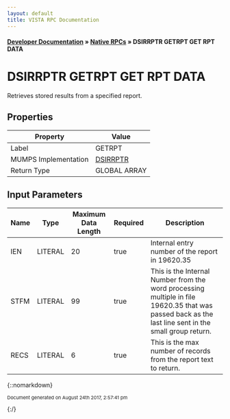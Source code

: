 ```yaml
---
layout: default
title: VISTA RPC Documentation
---
```


#### [Developer Documentation](../index) &#187; [Native RPCs](TableOfContents) &#187; DSIRRPTR GETRPT GET RPT DATA<br/>
# DSIRRPTR GETRPT GET RPT DATA

Retrieves stored results from a specified report.

## Properties

Property | Value
--- | ---
Label | GETRPT
MUMPS Implementation | [DSIRRPTR](http://code.osehra.org/dox/Routine_DSIRRPTR_source.html)
Return Type | GLOBAL ARRAY


## Input Parameters

Name | Type | Maximum Data Length | Required | Description
--- | --- | --- | --- | ---
IEN | LITERAL | 20 | true | Internal entry number of the report in 19620.35
STFM | LITERAL | 99 | true | This is the Internal Number from the word processing multiple in file 19620.35 that was passed back as the last line sent in the small group return.
RECS | LITERAL | 6 | true | This is the max number of records from the report text to return.



{::nomarkdown} <br/><p style="font-size: 11px">Document generated on August 24th 2017, 2:57:41 pm</p>{:/}